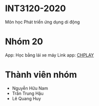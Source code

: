 # INT3120-2020
Môn học Phát triển ứng dụng di động
# Nhóm 20
App: Học bằng lái xe máy
Link app: [CHPLAY](https://play.google.com/store/apps/details?id=com.vietdevpro.onthigiaypheplaixe.xemay) 
# Thành viên nhóm
- Nguyễn Hữu Nam
- Trần Trung Hậu
- Lê Quang Huy
